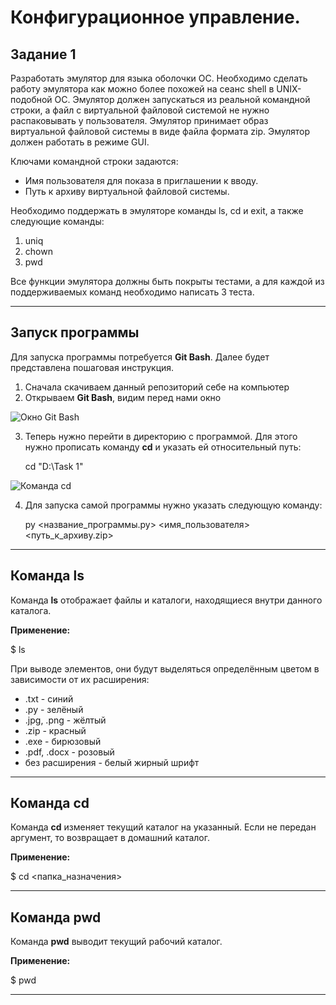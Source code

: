 # Конфигурационное управление.
## Задание 1
Разработать эмулятор для языка оболочки ОС. Необходимо сделать работу эмулятора как можно более похожей на сеанс shell в UNIX-подобной ОС. Эмулятор должен запускаться из реальной командной строки, а файл с виртуальной файловой системой не нужно распаковывать у пользователя. Эмулятор принимает образ виртуальной файловой системы в виде файла формата zip. Эмулятор должен работать в режиме GUI.

Ключами командной строки задаются:
- Имя пользователя для показа в приглашении к вводу.
- Путь к архиву виртуальной файловой системы.

Необходимо поддержать в эмуляторе команды ls, cd и exit, а также следующие команды:
1. uniq
2. chown
3. pwd

Все функции эмулятора должны быть покрыты тестами, а для каждой из поддерживаемых команд необходимо написать 3 теста.

---
## Запуск программы
Для запуска программы потребуется **Git Bash**. Далее будет представлена пошаговая инструкция.
1. Сначала скачиваем данный репозиторий себе на компьютер
2. Открываем **Git Bash**, видим перед нами окно

![Окно Git Bash](https://github.com/user-attachments/assets/95565bc3-a80e-4fa7-940a-719edfde3c17)

3. Теперь нужно перейти в директорию с программой. Для этого нужно прописать команду **cd** и указать ей относительный путь:

    cd "D:\Task 1"

![Команда cd](https://github.com/user-attachments/assets/9307abf4-25f0-4901-8958-7d594494490d)

4. Для запуска самой программы нужно указать следующую команду:

    py <название_программы.py> <имя_пользователя> <путь_к_архиву.zip>

---
## Команда ls
Команда **ls** отображает файлы и каталоги, находящиеся внутри данного каталога.

**Применение:**

$ ls

При выводе элементов, они будут выделяться определённым цветом в зависимости от их расширения:
- .txt - синий
- .py - зелёный
- .jpg, .png - жёлтый
- .zip - красный
- .exe - бирюзовый
- .pdf, .docx - розовый
- без расширения - белый жирный шрифт

---
## Команда cd
Команда **cd** изменяет текущий каталог на указанный. Если не передан аргумент, то возвращает в домашний каталог.

**Применение:**

$ cd <папка_назначения>

---
## Команда pwd
Команда **pwd** выводит текущий рабочий каталог.

**Применение:**

$ pwd

---